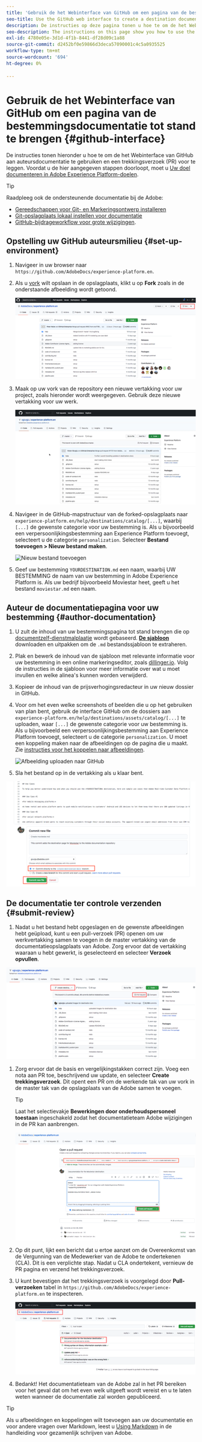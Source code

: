 ```yaml
---
title: 'Gebruik de het Webinterface van GitHub om een pagina van de bestemmingsdocumentatie tot stand te brengen '
seo-title: Use the GitHub web interface to create a destination documentation page
description: De instructies op deze pagina tonen u hoe te om de het Webinterface van GitHub aan auteursdocumentatie te gebruiken en een trekkingsverzoek voor te leggen.
seo-description: The instructions on this page show you how to use the GitHub web interface to author documentation and submit a pull request.
exl-id: 4780e05e-3d1d-4f1b-8441-df28d09c1a88
source-git-commit: d2452bf0e59866d3deca57090001c4c5a0935525
workflow-type: tm+mt
source-wordcount: '694'
ht-degree: 0%

---
```


# Gebruik de het Webinterface van GitHub om een pagina van de bestemmingsdocumentatie tot stand te brengen {#github-interface}

De instructies tonen hieronder u hoe te om de het Webinterface van GitHub aan auteursdocumentatie te gebruiken en een trekkingsverzoek (PR) voor te leggen. Voordat u de hier aangegeven stappen doorloopt, moet u [Uw doel documenteren in Adobe Experience Platform-doelen](./documentation-instructions.md).

>[!TIP]
>
>Raadpleeg ook de ondersteunende documentatie bij de Adobe:
>* [Gereedschappen voor Git- en Markeringsontwerp installeren](https://experienceleague.adobe.com/docs/contributor/contributor-guide/setup/install-tools.html?lang=en)
>* [Git-opslagplaats lokaal instellen voor documentatie](https://experienceleague.adobe.com/docs/contributor/contributor-guide/setup/local-repo.html?lang=en)
>* [GitHub-bijdrageworkflow voor grote wijzigingen](https://experienceleague.adobe.com/docs/contributor/contributor-guide/setup/full-workflow.html?lang=en).


## Opstelling uw GitHub auteursmilieu {#set-up-environment}

1. Navigeer in uw browser naar `https://github.com/AdobeDocs/experience-platform.en`.
2. Als u [vork](https://experienceleague.adobe.com/docs/contributor/contributor-guide/setup/local-repo.html?lang=en#fork-the-repository) wilt opslaan in de opslagplaats, klikt u op **Fork** zoals in de onderstaande afbeelding wordt getoond.

   ![Documentatieregister voor vork Adobe](./assets/ssd-fork-repo.png)

3. Maak op uw vork van de repository een nieuwe vertakking voor uw project, zoals hieronder wordt weergegeven. Gebruik deze nieuwe vertakking voor uw werk.

   ![Nieuwe GitHub-vertakking maken](./assets/new-branch-github.gif)

4. Navigeer in de GitHub-mapstructuur van de forked-opslagplaats naar `experience-platform.en/help/destinations/catalog/[...]`, waarbij `[...]` de gewenste categorie voor uw bestemming is. Als u bijvoorbeeld een verpersoonlijkingsbestemming aan Experience Platform toevoegt, selecteert u de categorie `personalization`. Selecteer **Bestand toevoegen > Nieuw bestand maken**.

   ![Nieuw bestand toevoegen](./assets/github-navigate-and-create-file.gif)

5. Geef uw bestemming `YOURDESTINATION.md` een naam, waarbij UW BESTEMMING de naam van uw bestemming in Adobe Experience Platform is. Als uw bedrijf bijvoorbeeld Moviestar heet, geeft u het bestand `moviestar.md` een naam.

## Auteur de documentatiepagina voor uw bestemming {#author-documentation}

1. U zult de inhoud van uw bestemmingspagina tot stand brengen die op [documentzelf-dienstmalplaatje](./self-service-template.md) wordt gebaseerd. **[De sjabloon](assets/yourdestination-template.zip)** downloaden en uitpakken om de  `.md` bestandssjabloon te extraheren.
2. Plak en bewerk de inhoud van de sjabloon met relevante informatie voor uw bestemming in een online markeringseditor, zoals [dillinger.io](https://dillinger.io/). Volg de instructies in de sjabloon voor meer informatie over wat u moet invullen en welke alinea&#39;s kunnen worden verwijderd.
3. Kopieer de inhoud van de prijsverhogingsredacteur in uw nieuw dossier in GitHub.
4. Voor om het even welke screenshots of beelden die u op het gebruiken van plan bent, gebruik de interface GitHub om de dossiers aan `experience-platform.en/help/destinations/assets/catalog/[...]` te uploaden, waar `[...]` de gewenste categorie voor uw bestemming is. Als u bijvoorbeeld een verpersoonlijkingsbestemming aan Experience Platform toevoegt, selecteert u de categorie `personalization`. U moet een koppeling maken naar de afbeeldingen op de pagina die u maakt. Zie [instructies voor het koppelen naar afbeeldingen](https://experienceleague.adobe.com/docs/contributor/contributor-guide/writing-essentials/linking.html?lang=en#link-to-images).

   ![Afbeelding uploaden naar GitHub](./assets/upload-image.gif)

5. Sla het bestand op in de vertakking als u klaar bent.

![Maken van bestand bevestigen](./assets/ssd-confirm-file-creation.png)

## De documentatie ter controle verzenden {#submit-review}

1. Nadat u het bestand hebt opgeslagen en de gewenste afbeeldingen hebt geüpload, kunt u een pull-verzoek (PR) openen om uw werkvertakking samen te voegen in de master vertakking van de documentatieopslagplaats van Adobe. Zorg ervoor dat de vertakking waaraan u hebt gewerkt, is geselecteerd en selecteer **Verzoek opvullen**.

![pull-verzoek maken](./assets/ssd-create-pull-request-1.png)

1. Zorg ervoor dat de basis en vergelijkingstakken correct zijn. Voeg een nota aan PR toe, beschrijvend uw update, en selecteer **Create trekkingsverzoek**. Dit opent een PR om de werkende tak van uw vork in de master tak van de opslagplaats van de Adobe samen te voegen.

   >[!TIP]
   >
   >Laat het selectievakje **Bewerkingen door onderhoudspersoneel toestaan** ingeschakeld zodat het documentatieteam Adobe wijzigingen in de PR kan aanbrengen.

   ![Een pull-verzoek maken naar de gegevensopslagplaats van Adobe-documentatie](./assets/ssd-create-pull-request-2.png)

1. Op dit punt, lijkt een bericht dat u ertoe aanzet om de Overeenkomst van de Vergunning van de Medewerker van de Adobe te ondertekenen (CLA). Dit is een verplichte stap. Nadat u CLA ondertekent, vernieuw de PR pagina en verzend het trekkingsverzoek.

1. U kunt bevestigen dat het trekkingsverzoek is voorgelegd door **Pull- verzoeken** tabel in `https://github.com/AdobeDocs/experience-platform.en` te inspecteren.

   ![PR is gelukt](./assets/ssd-pr-successful.png)

1. Bedankt! Het documentatieteam van de Adobe zal in het PR bereiken voor het geval dat om het even welk uitgeeft wordt vereist en u te laten weten wanneer de documentatie zal worden gepubliceerd.

>[!TIP]
>
>Als u afbeeldingen en koppelingen wilt toevoegen aan uw documentatie en voor andere vragen over Markdown, leest u [Using Markdown](https://experienceleague.adobe.com/docs/contributor/contributor-guide/writing-essentials/markdown.html?lang=en) in de handleiding voor gezamenlijk schrijven van Adobe.
